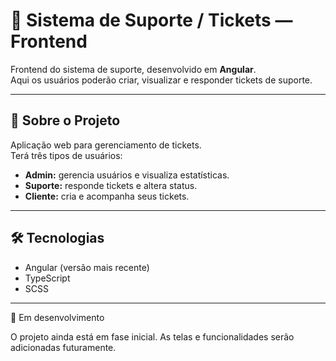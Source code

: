 # 🎫 Sistema de Suporte / Tickets — Frontend

Frontend do sistema de suporte, desenvolvido em **Angular**.  
Aqui os usuários poderão criar, visualizar e responder tickets de suporte.

---

## 🚀 Sobre o Projeto

Aplicação web para gerenciamento de tickets.  
Terá três tipos de usuários:

- **Admin:** gerencia usuários e visualiza estatísticas.
- **Suporte:** responde tickets e altera status.
- **Cliente:** cria e acompanha seus tickets.

---

## 🛠️ Tecnologias

- Angular (versão mais recente)
- TypeScript
- SCSS

---

📅 Em desenvolvimento

O projeto ainda está em fase inicial.
As telas e funcionalidades serão adicionadas futuramente.
